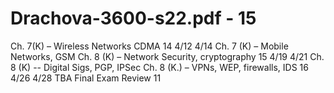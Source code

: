 # Drachova-3600-s22.pdf - 15

Ch. 7(K) – Wireless Networks CDMA
14 4/12
4/14
Ch. 7 (K) – Mobile Networks, GSM
Ch. 8 (K) – Network Security, cryptography
15 4/19
4/21
Ch. 8 (K) -- Digital Sigs, PGP, IPSec
Ch. 8 (K.) – VPNs, WEP, firewalls, IDS
16 4/26
4/28
TBA
Final Exam Review
11